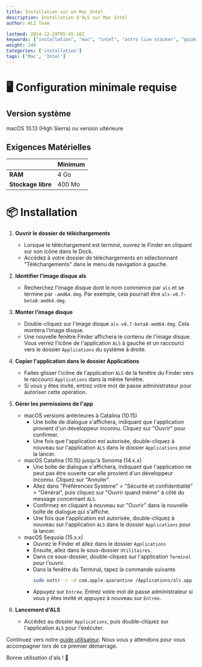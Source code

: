 ```yaml
---
title: Installation sur un Mac Intel
description: Installation d'ALS sur Mac Intel
author: ALZ Team

lastmod: 2024-12-29T05:45:18Z
keywords: ["installation", "mac", "intel", "astro live stacker", "guide"]
weight: 240
Categories: ['installation']
tags: ['Mac', 'Intel']
---
```


# 🖥️ Configuration minimale requise

## Version système

macOS 10.13 (High Sierra) ou version ultérieure

## Exigences Matérielles
|                    | Minimum |
|--------------------|---------|
| **RAM**            | 4 Go    |
| **Stockage libre** | 400 Mo  | 

# 📦 Installation

1. **Ouvrir le dossier de téléchargements**
   - Lorsque le téléchargement est terminé, ouvrez le Finder en cliquant sur son icône dans le Dock.
   - Accédez à votre dossier de téléchargements en sélectionnant "Téléchargements" dans le menu de navigation à gauche.

2. **Identifier l'image disque als**
   - Recherchez l'image disque dont le nom commence par `als` et se termine par `-amd64.dmg`. Par exemple, cela pourrait être `als-v0.7-beta8-amd64.dmg`.

3. **Monter l'image disque**
   - Double-cliquez sur l'image disque `als-v0.7-beta8-amd64.dmg`. Cela montera l'image disque.
   - Une nouvelle fenêtre Finder affichera le contenu de l'image disque. Vous verrez l'icône de l'application `ALS` à gauche et un raccourci vers le dossier `Applications` du système à droite.

4. **Copier l'application dans le dossier Applications**
   - Faites glisser l'icône de l'application `ALS` de la fenêtre du Finder vers le raccourci `Applications` dans la même fenêtre.
   - Si vous y êtes invité, entrez votre mot de passe administrateur pour autoriser cette opération.

5. **Gérer les permissions de l'app**
   - macOS versions antérieures à Catalina (10.15)
     - Une boîte de dialogue s'affichera, indiquant que l'application provient d'un développeur inconnu. Cliquez sur "Ouvrir" pour confirmer.
     - Une fois que l'application est autorisée, double-cliquez à nouveau sur l'application `ALS` dans le dossier `Applications` pour la lancer.
   - macOS Catalina (10.15) jusqu'à Sonoma (14.x.x)
     - Une boîte de dialogue s'affichera, indiquant que l'application ne peut pas être ouverte car elle provient d'un développeur inconnu. Cliquez sur "Annuler".
     - Allez dans "Préférences Système" > "Sécurité et confidentialité" > "Général", puis cliquez sur "Ouvrir quand même" à côté du message concernant `ALS`.
     - Confirmez en cliquant à nouveau sur "Ouvrir" dans la nouvelle boîte de dialogue qui s'affiche.
     - Une fois que l'application est autorisée, double-cliquez à nouveau sur l'application `ALS` dans le dossier `Applications` pour la lancer.
   - macOS Sequoia (15.x.x)
     - Ouvrez le Finder et allez dans le dossier `Applications`
     - Ensuite, allez dans le sous-dossier `Utilitaires`.
     - Dans ce sous-dossier, double-cliquez sur l'application `Terminal` pour l'ouvrir.
     - Dans la fenêtre du Terminal, tapez la commande suivante
       ```bash
       sudo xattr -r -d com.apple.quarantine /Applications/als.app
       ```
     - Appuyez sur `Entrée`. Entrez votre mot de passe administrateur si vous y êtes invité et appuyez à nouveau sur `Entrée`.

6. **Lancement d'ALS**
     - Accédez au dossier `Applications`, puis double-cliquez sur l'application `ALS` pour l'exécuter.

Continuez vers notre [guide utilisateur](../user-guide/). Nous vous y attendons pour vous accompagner lors de ce premier démarrage.
     
Bonne utilisation d'als ! 🔭
